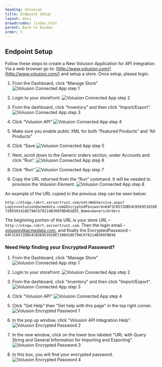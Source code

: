 ```yaml
---
heading: Volusion
title: Endpoint Setup
layout: docs
breadcrumbs: /index.html
parent: Back to Guides
order: 5
---
```


## Endpoint Setup

Follow these steps to create a New Volusion Application for API integration. Via a web browser go to: [http://www.volusion.com/](http://www.volusion.com/) and setup a store. Once setup, please login.

1. From the Dashboard, click “Manage Store”
![Volusion Connected App step 1](img/VolusionAPI1.png)

2. Login to your storefront.
![Volusion Connected App step 2](img/VolusionAPI2.png)

3. From the dashboard, click “Inventory” and then click “Import/Export”.
![Volusion Connected App step 3](img/VolusionAPI3.png)

4. Click “Volusion API”
![Volusion Connected App step 4](img/VolusionAPI4.png)

5. Make sure you enable public XML for both “Featured Products” and “All Products”

6. Click “Save
![Volusion Connected App step 5](img/VolusionAPI5.png)

7. Next, scroll down to the Generic orders section, under Accounts and click “Run”.
![Volusion Connected App step 6](img/VolusionAPI6.png)

8. Click “Run”
![Volusion Connected App step 7](img/VolusionAPI7.png)

9. Copy the URL returned from the “Run” command.  It will be needed to provision the Volusion Element.
![Volusion Connected App step 8](img/VolusionAPI8.png)

An example of the URL copied in the previous step can be seen below:

`http://otnqw.rakrt.servertrust.com/net/WebService.aspx?Login=volusion@acmedata.com&EncryptedPassword=64F3C0572DB54CB36951010E7200391418E79AC678214B366FBD4E&EDI_Name=GenericOrders`

The beginning portion of the URL is your store URL – `http://otnqw.rakrt.servertrust.com`. Then the login email – volusion@acmedata.com, and finally the EncryptedPassword – `64F3C0572DB54CB36951010E7200418E79AC678214B366FBD4E`

### Need Help finding your Encrypted Password?

1. From the Dashboard, click "Manage Store"
![Volusion Connected App step 1](img/VolusionAPI1.png)

2. Login to your storefront.
![Volusion Connected App step 2](img/VolusionAPI2.png)

3. From the dashboard, click "Inventory" and then click "Import/Export".
![Volusion Connected App step 3](img/VolusionAPI3.png)

4. Click "Volusion API"
![Volusion Connected App step 4](img/VolusionAPI4.png)

5. Click "Get Help" then "Get help with this page" in the top right corner.
![Volusion Encrypted Password 1](img/encrypted-password-1.png)

6. In the pop up window, click "Volusion API Integration Help".
![Volusion Encrypted Password 2](img/encrypted-password-2.png)

7. In the new window, click on the lower box labeled "URL with Query String and General Information for Importing and Exporting".
![Volusion Encrypted Password 3](img/encrypted-password-3.png)

8. In this box, you will find your encrypted password.
![Volusion Encrypted Password 4](img/encrypted-password-4.png)
